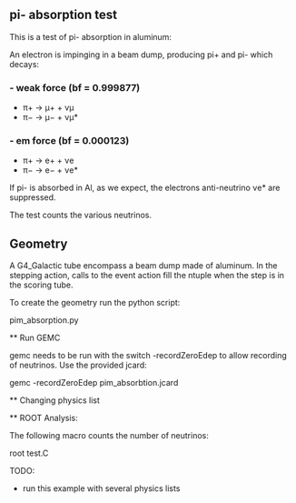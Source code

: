 ## pi- absorption test

This is a test of pi- absorption in aluminum:

An electron is impinging in a beam dump, producing pi+ and pi- which decays:

### - weak force (bf =  0.999877)

- π+ → μ+ + νμ
- π− → μ− + νμ*

### - em force (bf = 0.000123)

- π+ → e+ + νe
- π− → e− + νe*


If pi- is absorbed in Al, as we expect, the electrons anti-neutrino νe* are suppressed.

The test counts the various neutrinos.


## Geometry

A G4_Galactic tube encompass a beam dump made of aluminum.
In the stepping action, calls to the event action fill the ntuple when the step is in the scoring tube.

To create the geometry run the python script:

pim_absorption.py

** Run GEMC

gemc needs to be run with the switch -recordZeroEdep to allow recording of neutrinos.
Use the provided jcard:

gemc -recordZeroEdep pim_absorbtion.jcard


** Changing physics list



** ROOT Analysis:

The following macro counts the number of neutrinos:

root test.C


TODO:

- run this example with several physics lists

